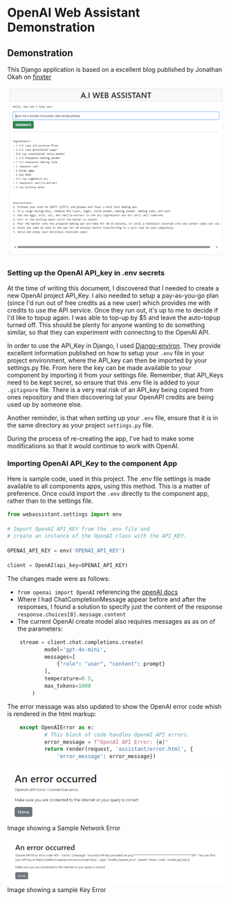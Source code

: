 # OpenAI Web Assistant Demonstration

## Demonstration

This Django application is based on a excellent blog published by Jonathan Okah on [finxter](https://blog.finxter.com/how-i-built-an-openai-powered-web-assistant-with-django/)

![Sample Chat](https://github.com/ddeveloper72/OpenAI-WebAssistant/blob/main/images/2024-07-16_002726.png 'Sample Chat')

### Setting up the OpenAI API_key in .env secrets

At the time of writing this document, I discovered that I needed to create a new OpenAI project API_Key. I also needed to setup a pay-as-you-go plan (since I'd run out of free credits as a new user) which provides me with credits to use the API service.  Once they run out, it's up to me to decide if I'd like to topup again. I was able to top-up by $5 and leave the auto-topup turned off. This should be plenty for anyone wanting to do something similar, so that they can experiment with connecting to the OpenAI API.

In order to use the API_Key in Django, I used [Django-environ](https://pypi.org/project/django-environ/). They provide excellent information published on how to setup your `.env` file in your project environment, where the API_key can then be imported by your settings.py file. From here the key can be made available to your component by importing it from your settings file. Remember, that API_Keys need to be kept secret, so ensure that this .env file is added to your `.gitignore` file. There is a very real risk of an API_key being copied from ones repository and then discovering tat your OpenAPI credits are being used up by someone else.

Another reminder, is that when setting up your `.env` file, ensure that it is in the same directory as your project `settings.py` file.

During the process of re-creating the app, I've had to make some modifications so that it would continue to work with OpenAI.

### Importing OpenAI API_Key to the component App

Here is sample code, used in this project. The .env file settings is made available to all components apps, using this method.
This is a matter of preference. Once could import the `.env` directly to the component app, rather than to the settings file.

```python
from webassistant.settings import env

# Import OpenAI API_KEY from the .env file and
# create an instance of the OpenAI class with the API_KEY.

OPENAI_API_KEY = env('OPENAI_API_KEY')

client = OpenAI(api_key=OPENAI_API_KEY)

```

The changes made were as follows:

- `from openai import OpenAI` referencing the [openAI docs](https://platform.openai.com/docs/quickstart)
- Where I had ChatCompletionMessage appear before and after the responses, I found a solution to specify just the content of the response `response.choices[0].message.content`
- The current OpenAI create model also requires messages as as on of the parameters:

```python
    stream = client.chat.completions.create(
            model='gpt-4o-mini',
            messages=[
                {"role": "user", "content": prompt}
            ],
            temperature=0.5,
            max_tokens=1000
        )
```

The error message was also updated to show the OpenAI error code whish is rendered in the html markup:

```python
    except OpenAIError as e:
            # This block of code handles OpenAI API errors.
            error_message = f"OpenAI API Error: {e}"
            return render(request, 'assistant/error.html', {
                'error_message': error_message})

```

![Sample Network Error](https://github.com/ddeveloper72/OpenAI-WebAssistant/blob/main/images/2024-07-16_011526.png 'Sample Network Error')
Image showing a Sample Network Error

![Sample Key Error](https://github.com/ddeveloper72/OpenAI-WebAssistant/blob/main/images/2024-07-16_011015.png 'Sample Key Error')
Image showing a sample Key Error
